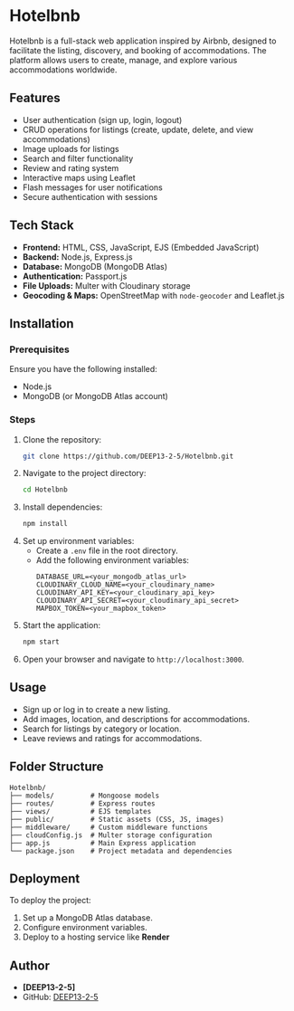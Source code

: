 # Hotelbnb

Hotelbnb is a full-stack web application inspired by Airbnb, designed to facilitate the listing, discovery, and booking of accommodations. The platform allows users to create, manage, and explore various accommodations worldwide.

## Features
- User authentication (sign up, login, logout)
- CRUD operations for listings (create, update, delete, and view accommodations)
- Image uploads for listings
- Search and filter functionality
- Review and rating system
- Interactive maps using Leaflet
- Flash messages for user notifications
- Secure authentication with sessions

## Tech Stack
- **Frontend:** HTML, CSS, JavaScript, EJS (Embedded JavaScript)
- **Backend:** Node.js, Express.js
- **Database:** MongoDB (MongoDB Atlas)
- **Authentication:** Passport.js
- **File Uploads:** Multer with Cloudinary storage
- **Geocoding & Maps:** OpenStreetMap with `node-geocoder` and Leaflet.js

## Installation

### Prerequisites
Ensure you have the following installed:
- Node.js
- MongoDB (or MongoDB Atlas account)

### Steps
1. Clone the repository:
   ```bash
   git clone https://github.com/DEEP13-2-5/Hotelbnb.git
   ```
2. Navigate to the project directory:
   ```bash
   cd Hotelbnb
   ```
3. Install dependencies:
   ```bash
   npm install
   ```
4. Set up environment variables:
   - Create a `.env` file in the root directory.
   - Add the following environment variables:
     ```env
     DATABASE_URL=<your_mongodb_atlas_url>
     CLOUDINARY_CLOUD_NAME=<your_cloudinary_name>
     CLOUDINARY_API_KEY=<your_cloudinary_api_key>
     CLOUDINARY_API_SECRET=<your_cloudinary_api_secret>
     MAPBOX_TOKEN=<your_mapbox_token>
     ```
5. Start the application:
   ```bash
   npm start
   ```
6. Open your browser and navigate to `http://localhost:3000`.

## Usage
- Sign up or log in to create a new listing.
- Add images, location, and descriptions for accommodations.
- Search for listings by category or location.
- Leave reviews and ratings for accommodations.

## Folder Structure
```
Hotelbnb/
├── models/         # Mongoose models
├── routes/         # Express routes
├── views/          # EJS templates
├── public/         # Static assets (CSS, JS, images)
├── middleware/     # Custom middleware functions
├── cloudConfig.js  # Multer storage configuration
├── app.js          # Main Express application
└── package.json    # Project metadata and dependencies
```

## Deployment
To deploy the project:
1. Set up a MongoDB Atlas database.
2. Configure environment variables.
3. Deploy to a hosting service like **Render**
   
## Author
- **[DEEP13-2-5]**
- GitHub: [DEEP13-2-5](https://github.com/DEEP13-2-5)
